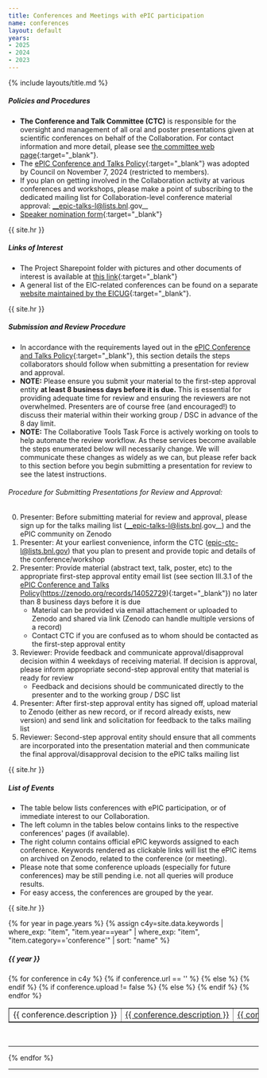 ```yaml
---
title: Conferences and Meetings with ePIC participation
name: conferences
layout: default
years:
- 2025
- 2024
- 2023
---
```

{% include layouts/title.md %}

##### Policies and Procedures

* __The Conference and Talk Committee (CTC)__ is responsible for the oversight and management of all oral and poster presentations given at scientific conferences on behalf of the Collaboration. 
For contact information and more detail, please see [the committee web page](/collaboration/committees.html){:target="_blank"}.
* The [ePIC Conference and Talks Policy](https://zenodo.org/records/14052729){:target="_blank"} was adopted by Council on November 7, 2024 (restricted to members).
* If you plan on getting involved in the Collaboration activity at various conferences and workshops, please make a point of subscribing to the dedicated
mailing list for Collaboration-level conference material approval: __epic-talks-l@lists.bnl.gov__
* [Speaker nomination form](https://urldefense.com/v3/__https://forms.gle/qQxf1wW5dUSVyTdh7__;!!P4SdNyxKAPE!AskwdefEZuyR_XCi11Etl3Q6H9pAbJA28BZhV5oJpkftch2qIqil8Dn0nKb3L7XtJtn1kznV2RnzTVE$){:target="_blank"}

{{ site.hr }}

##### Links of Interest
* The Project Sharepoint folder with pictures and other documents of interest is available at [this link](https://brookhavenlab.sharepoint.com/:f:/s/EICPublicSharingDocs/EujNGT5IzzxHtG0hMeDpu-cBihVczsqTO6L7CbfkXLHQ-Q?e=5bfcjY){:target="_blank"}
* A general list of the EIC-related conferences can be found on a separate [website maintained by the EICUG](https://eic-conferences.lbl.gov/home){:target="_blank"}.

{{ site.hr }}

##### Submission and Review Procedure
* In accordance with the requirements layed out in the [ePIC Conference and Talks Policy](https://zenodo.org/records/14052729){:target="_blank"}, this section details the steps collaborators should follow when submitting a presentation for review and approval.
* __NOTE:__  Please ensure you submit your material to the first-step approval entity __at least 8 business days before it is due.__ This is essential for providing adequate time for review and ensuring the reviewers are not overwhelmed. Presenters are of course free (and encouraged!) to discuss their material within their working group / DSC in advance of the 8 day limit.
* __NOTE:__  The Collaborative Tools Task Force is actively working on tools to help automate the review workflow. As these services become available the steps enumerated below will necessarily change. We will communicate these changes as widely as we can, but please refer back to this section before you begin submitting a presentation for review to see the latest instructions.

###### Procedure for Submitting Presentations for Review and Approval:

0. Presenter: Before submitting material for review and approval, please sign up for the talks mailing list (__epic-talks-l@lists.bnl.gov__) and the ePIC community on Zenodo
1. Presenter: At your earliest convenience, inform the CTC (epic-ctc-l@lists.bnl.gov) that you plan to present and provide topic and details of the conference/workshop
2. Presenter: Provide material (abstract text, talk, poster, etc) to the appropriate first-step approval entity email list (see section III.3.1 of the [ePIC Conference and Talks Policy]()(https://zenodo.org/records/14052729){:target="_blank"}) no later than 8 business days before it is due
   * Material can be provided via email attachement or uploaded to Zenodo and shared via link (Zenodo can handle multiple versions of a record)
   * Contact CTC if you are confused as to whom should be contacted as the first-step approval entity
3. Reviewer: Provide feedback and communicate approval/disapproval decision within 4 weekdays of receiving material. If decision is approval, please inform appropriate second-step approval entity that material is ready for review
   * Feedback and decisions should be communicated directly to the presenter and to the working group / DSC list
4. Presenter: After first-step approval entity has signed off, upload material to Zenodo (either as new record, or if record already exists, new version) and send link and solicitation for feedback to the talks mailing list
5. Reviewer: Second-step approval entity should ensure that all comments are incorporated into the presentation material and then communicate the final approval/disapproval decision to the ePIC talks mailing list

{{ site.hr }}

##### List of Events
* The table below lists conferences with ePIC participation, or of immediate interest to our Collaboration.
* The left column in the tables below contains links to the respective conferences' pages (if available).
* The right column contains official ePIC keywords assigned to each conference.
Keywords rendered as clickable links will list the ePIC items on archived on Zenodo, related to the conference (or meeting).
* Please note that some conference uploads (especially for future conferences) may be still pending i.e. not all queries will produce results.
* For easy access, the conferences are grouped by the year.

{{ site.hr }}

{% for year in page.years %}
{% assign c4y=site.data.keywords | where_exp: "item", "item.year==year" | where_exp: "item", "item.category=='conference'" | sort: "name" %}

<h5>{{ year }}</h5>
<table width="80%" border="1">
{% for conference in c4y %}
  <tr>
    {% if conference.url == '' %}
    <td width="80%"><nobr>{{ conference.description }}</nobr></td>
    {% else %}
    <td width="80%"><nobr><a href="{{ conference.url }}" target="_blank">{{ conference.description }}</a></nobr></td>
    {% endif %}
    {% if conference.upload != false %}
    <td width="20%"><nobr><a href="{{ site.zenodo_query_base }}{{ conference.name }}" target="_blank">{{ conference.name }}</a></nobr></td>
    {% else %}
    <td width="20%"><nobr>{{ conference.name }}</nobr></td>
    {% endif %}
  </tr>
{% endfor %}
</table>

<br/>


---

{% endfor %}


---

